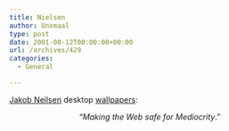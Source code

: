 ```yaml
---
title: Nielsen
author: Unxmaal
type: post
date: 2001-08-12T00:00:00+00:00
url: /archives/429
categories:
  - General

---
```

[Jakob Neilsen][1] desktop <A HREF="http://www.julen.net/downloads/">wallpapers</A>:  


<center>
  &#8220;<i>Making the Web safe for Mediocrity</i>.&#8221;
</center>

 [1]: http://www.useit.com/